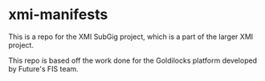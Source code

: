 # xmi-manifests
This is a repo for the XMI SubGig project, which is a part of the larger XMI project.

This repo is based off the work done for the Goldilocks platform developed by Future's FIS team.
